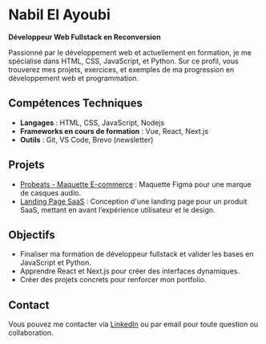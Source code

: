 # Nabil El Ayoubi

**Développeur Web Fullstack en Reconversion**

Passionné par le développement web et actuellement en formation, je me spécialise dans HTML, CSS, JavaScript, et Python. Sur ce profil, vous trouverez mes projets, exercices, et exemples de ma progression en développement web et programmation.

## Compétences Techniques
- **Langages** : HTML, CSS, JavaScript, Nodejs
- **Frameworks en cours de formation** : Vue, React, Next.js
- **Outils** : Git, VS Code, Brevo (newsletter)

## Projets
- [Probeats - Maquette E-commerce](https://github.com/nelybi/Probeats_Maquette) : Maquette Figma pour une marque de casques audio.
- [Landing Page SaaS](https://github.com/nelybi/landing-page-saas.git) : Conception d'une landing page pour un produit SaaS, mettant en avant l’expérience utilisateur et le design.

## Objectifs
- Finaliser ma formation de développeur fullstack et valider les bases en JavaScript et Python.
- Apprendre React et Next.js pour créer des interfaces dynamiques.
- Créer des projets concrets pour renforcer mon portfolio.

## Contact
Vous pouvez me contacter via [LinkedIn](https://www.linkedin.com/in/nabil-el-ayoubi-2022411a4/) ou par email pour toute question ou collaboration. 
